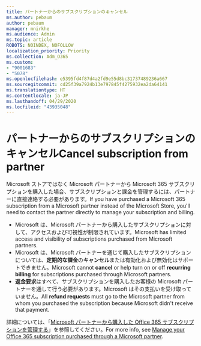 ```yaml
---
title: パートナーからのサブスクリプションのキャンセル
ms.author: pebaum
author: pebaum
manager: mnirkhe
ms.audience: Admin
ms.topic: article
ROBOTS: NOINDEX, NOFOLLOW
localization_priority: Priority
ms.collection: Adm_O365
ms.custom:
- "9001683"
- "5078"
ms.openlocfilehash: e5395fd4f87d4a2fd9e55d8bc31737489236a667
ms.sourcegitcommit: cd25f39a7924b13e797845f4275932ea2da64141
ms.translationtype: HT
ms.contentlocale: ja-JP
ms.lasthandoff: 04/29/2020
ms.locfileid: "43935048"
---
```

# <a name="cancel-subscription-from-partner"></a><span data-ttu-id="20345-102">パートナーからのサブスクリプションのキャンセル</span><span class="sxs-lookup"><span data-stu-id="20345-102">Cancel subscription from partner</span></span>

<span data-ttu-id="20345-103">Microsoft ストアではなく Microsoft パートナーから Microsoft 365 サブスクリプションを購入した場合、サブスクリプションと課金を管理するには、パートナーに直接連絡する必要があります。</span><span class="sxs-lookup"><span data-stu-id="20345-103">If you have purchased a Microsoft 365 subscription from a Microsoft partner instead of the Microsoft Store, you'll need to contact the partner directly to manage your subscription and billing.</span></span>

- <span data-ttu-id="20345-104">Microsoft は、Microsoft パートナーから購入したサブスクリプションに対して、アクセスおよび可視性が制限されています。</span><span class="sxs-lookup"><span data-stu-id="20345-104">Microsoft has limited access and visibility of subscriptions purchased from Microsoft partners.</span></span> 
- <span data-ttu-id="20345-105">Microsoft は、Microsoft パートナーを通じて購入したサブスクリプションについては、**定期的な課金**の**キャンセル**または有効化および無効化はサポートできません。</span><span class="sxs-lookup"><span data-stu-id="20345-105">Microsoft cannot **cancel** or help turn on or off **recurring billing** for subscriptions purchased through Microsoft partners.</span></span> 
- <span data-ttu-id="20345-106">**返金要求**はすべて、サブスクリプションを購入したお客様の Microsoft パートナーを通して行う必要があります。Microsoft はその支払いを受け取っていません。</span><span class="sxs-lookup"><span data-stu-id="20345-106">All **refund requests** must go to the Microsoft partner from whom you purchased the subscription because Microsoft didn't receive that payment.</span></span> 

<span data-ttu-id="20345-107">詳細については、「[Microsoft パートナーから購入した Office 365 サブスクリプションを管理する](https://support.microsoft.com/help/4230739/microsoft-account-manage-office-365-subscription-from-third-party)」を参照してください。</span><span class="sxs-lookup"><span data-stu-id="20345-107">For more info, see [Manage your Office 365 subscription purchased through a Microsoft partner](https://support.microsoft.com/help/4230739/microsoft-account-manage-office-365-subscription-from-third-party).</span></span> 

